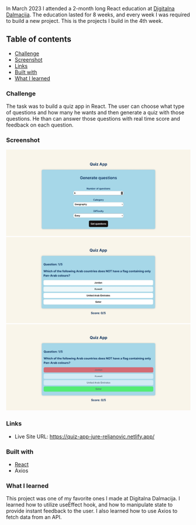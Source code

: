 In March 2023 I attended a 2-month long React education at [Digitalna Dalmacija](https://digitalnadalmacija.hr/). The education lasted for 8 weeks, and every week I was required to build a new project. This is the projects I build in the 4th week.

## Table of contents

- [Challenge](#challenge)
- [Screenshot](#screenshot)
- [Links](#links)
- [Built with](#built-with)
- [What I learned](#what-i-learned)

### Challenge

The task was to build a quiz app in React. The user can choose what type of questions and how many he wants and then generate a quiz with those questions. He than can answer those questions with real time score and feedback on each question.

### Screenshot

![](./src/assets/home.jpg)
![](./src/assets/question.jpg)
![](./src/assets/feedback.jpg)

### Links

- Live Site URL: https://quiz-app-jure-reljanovic.netlify.app/

### Built with

- [React](https://reactjs.org/)
- Axios

### What I learned

This project was one of my favorite ones I made at Digitalna Dalmacija. I learned how to utilize useEffect hook, and how to manipulate state to provide instant feedback to the user. I also learned how to use Axios to fetch data from an API.
